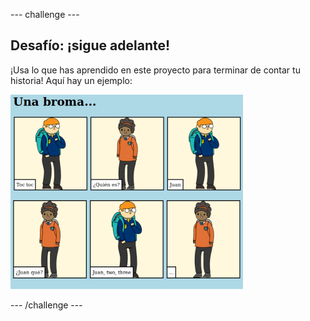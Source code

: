 \--- challenge \---

## Desafío: ¡sigue adelante!

¡Usa lo que has aprendido en este proyecto para terminar de contar tu historia! Aquí hay un ejemplo:

![captura de pantalla](images/story-final.png)

\--- /challenge \---